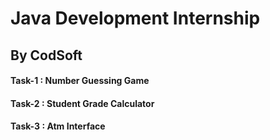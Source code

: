<h1>Java Development Internship</h1>
<h2>By CodSoft</h2>

<h4>Task-1 : Number Guessing Game</h4>
<h4>Task-2 : Student Grade Calculator</h4>
<h4>Task-3 : Atm Interface</h4>
